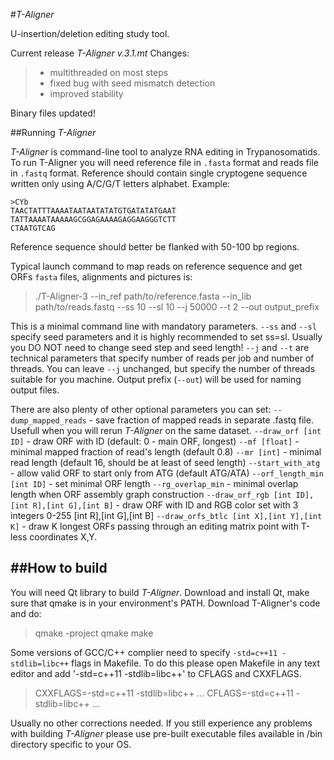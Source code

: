 #*T-Aligner*

U-insertion/deletion editing study tool.

Current release
*T-Aligner v.3.1.mt*
Changes:
> - multithreaded on most steps
> - fixed bug with seed mismatch detection
> - improved stability

Binary files updated!

##Running *T-Aligner*

 *T-Aligner* is command-line tool to analyze RNA editing in
Trypanosomatids. To run T-Aligner you will need reference
file in `.fasta` format and reads file in `.fastq` format.
Reference should contain single cryptogene sequence written
only using A/C/G/T letters alphabet.
Example:
```
>CYb
TAACTATTTAAAATAATAATATATGTGATATATGAAT
TATTAAAATAAAAAGCGGAGAAAAGAGGAAGGGTCTT
CTAATGTCAG
```
Reference sequence should better be flanked with 50-100 bp
regions.

Typical launch command to map reads on reference sequence
and get ORFs `fasta` files, alignments and pictures is:
>./T-Aligner-3 --in_ref path/to/reference.fasta --in_lib path/to/reads.fastq --ss 10 --sl 10 --j 50000 --t 2 --out output_prefix

This is a minimal command line with mandatory parameters. `--ss` and `--sl` specify seed parameters and it is highly
recommended to set ss=sl. Usually you DO NOT need to change seed step and seed length!
`--j` and `--t` are technical parameters that specify number of reads per job and number of threads.
You can leave `--j` unchanged, but specify the number of threads suitable for you machine.
Output prefix (`--out`) will be used for naming output files.

There are also plenty of other optional parameters you can set:
`--dump_mapped_reads` - save fraction of mapped reads in separate .fastq file. Usefull when you will rerun *T-Aligner* on the same dataset.
`--draw_orf [int ID]` - draw ORF with ID (default: 0 - main ORF, longest)
`--mf [float]` - minimal mapped fraction of read's length (default 0.8)
`--mr [int]` - minimal read length (default 16, should be at least of seed length)
`--start_with_atg` - allow valid ORF to start only from ATG (default ATG/ATA)
`--orf_length_min [int ID]` - set minimal ORF length
`--rg_overlap_min` - minimal overlap length when ORF assembly graph construction
`--draw_orf_rgb [int ID],[int R],[int G],[int B]` - draw ORF with ID and RGB color set with 3 integers 0-255 [int R],[int G],[int B]
`--draw_orfs_btlc [int X],[int Y],[int K]` - draw K longest ORFs passing through an editing matrix point with T-less coordinates X,Y.


##How to build
------------

You will need Qt library to build *T-Aligner*.
Download and install Qt, make sure that qmake
is in your environment's PATH.
Download T-Aligner's code and do:

>qmake -project
>qmake
>make

Some versions of GCC/C++ complier need to
specify `-std=c++11 -stdlib=libc++` flags in Makefile.
To do this please open Makefile in any text editor and
add '-std=c++11 -stdlib=libc++' to CFLAGS and CXXFLAGS.

>CXXFLAGS=-std=c++11 -stdlib=libc++ ...
>CFLAGS=-std=c++11 -stdlib=libc++ ...

Usually no other corrections needed. If you still
experience any problems with building *T-Aligner*
please use pre-built executable files available
in /bin directory specific to your OS.

